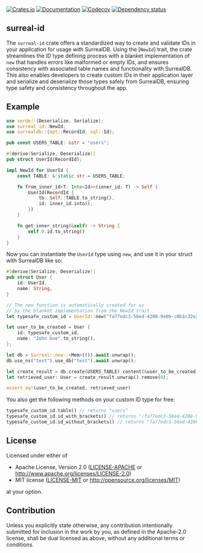[![Crates.io](https://img.shields.io/crates/v/surreal_id.svg)](https://crates.io/crates/surreal_id)
[![Documentation](https://docs.rs/surreal-id/badge.svg)](https://docs.rs/surreal-id/)
[![Codecov](https://codecov.io/github/liamwh/surreal-id/coverage.svg?branch=main)](https://codecov.io/gh/liamwh/surreal-id)
[![Dependency status](https://deps.rs/repo/github/liamwh/surreal-id/status.svg)](https://deps.rs/repo/github/liamwh/surreal-id)

## surreal-id

The `surreal-id` crate offers a standardized way to create and validate IDs in your application for usage with SurrealDB. Using the [`NewId`] trait, the crate streamlines the ID type defining process with a blanket implementation of `new` that handles errors like malformed or empty IDs, and ensures consistency with associated table names and functionality with SurrealDB. This also enables developers to create custom IDs in their application layer and serialize and deserialize those types safely from SurrealDB, ensuring type safety and consistency throughout the app.

## Example

```rust
use serde::{Deserialize, Serialize};
use surreal_id::NewId;
use surrealdb::{opt::RecordId, sql::Id};

pub const USERS_TABLE: &str = "users";

#[derive(Serialize, Deserialize)]
pub struct UserId(RecordId);

impl NewId for UserId {
    const TABLE: &'static str = USERS_TABLE;

    fn from_inner_id<T: Into<Id>>(inner_id: T) -> Self {
        UserId(RecordId {
            tb: Self::TABLE.to_string(),
            id: inner_id.into(),
        })
    }

    fn get_inner_string(&self) -> String {
        self.0.id.to_string()
    }
}
```

Now you can instantiate the `UserId` type using `new`, and use it in your struct with SurrealDB like so:

```rust
#[derive(Serialize, Deserialize)]
pub struct User {
    id: UserId,
    name: String,
}

// The new function is automatically created for us
// by the blanket implementation from the NewId trait
let typesafe_custom_id = UserId::new("fa77edc3-56ed-4208-9e0b-c0b1c32e2d34").unwrap();

let user_to_be_created = User {
    id: typesafe_custom_id,
    name: "John Doe".to_string(),
};

let db = Surreal::new::<Mem>(()).await.unwrap();
db.use_ns("test").use_db("test").await.unwrap();

let create_result = db.create(USERS_TABLE).content(&user_to_be_created).await;
let retrieved_user: User = create_result.unwrap().remove(0);

assert_eq!(user_to_be_created, retrieved_user)
```

You also get the following methods on your custom ID type for free:

```rust
typesafe_custom_id.table() // returns "users"
typesafe_custom_id.id_with_brackets() // returns "⟨fa77edc3-56ed-4208-9e0b-c0b1c32e2d34⟩"
typesafe_custom_id.id_without_brackets() // returns "fa77edc3-56ed-4208-9e0b-c0b1c32e2d34"
```

## License

Licensed under either of

- Apache License, Version 2.0
  ([LICENSE-APACHE](LICENSE-APACHE) or http://www.apache.org/licenses/LICENSE-2.0)
- MIT license
  ([LICENSE-MIT](LICENSE-MIT) or http://opensource.org/licenses/MIT)

at your option.

## Contribution

Unless you explicitly state otherwise, any contribution intentionally submitted
for inclusion in the work by you, as defined in the Apache-2.0 license, shall be
dual licensed as above, without any additional terms or conditions.
